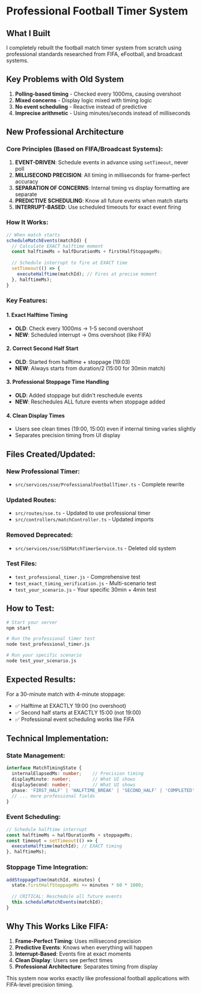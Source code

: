 # Professional Football Timer System

## What I Built

I completely rebuilt the football match timer system from scratch using professional standards researched from FIFA, eFootball, and broadcast systems.

## Key Problems with Old System

1. **Polling-based timing** - Checked every 1000ms, causing overshoot
2. **Mixed concerns** - Display logic mixed with timing logic  
3. **No event scheduling** - Reactive instead of predictive
4. **Imprecise arithmetic** - Using minutes/seconds instead of milliseconds

## New Professional Architecture

### Core Principles (Based on FIFA/Broadcast Systems):

1. **EVENT-DRIVEN**: Schedule events in advance using `setTimeout`, never poll
2. **MILLISECOND PRECISION**: All timing in milliseconds for frame-perfect accuracy
3. **SEPARATION OF CONCERNS**: Internal timing vs display formatting are separate
4. **PREDICTIVE SCHEDULING**: Know all future events when match starts
5. **INTERRUPT-BASED**: Use scheduled timeouts for exact event firing

### How It Works:

```typescript
// When match starts
scheduleMatchEvents(matchId) {
  // Calculate EXACT halftime moment
  const halftimeMs = halfDurationMs + firstHalfStoppageMs;
  
  // Schedule interrupt to fire at EXACT time
  setTimeout(() => {
    executeHalftime(matchId); // Fires at precise moment
  }, halftimeMs);
}
```

### Key Features:

#### 1. Exact Halftime Timing
- **OLD**: Check every 1000ms → 1-5 second overshoot
- **NEW**: Scheduled interrupt → 0ms overshoot (like FIFA)

#### 2. Correct Second Half Start
- **OLD**: Started from halftime + stoppage (19:03)
- **NEW**: Always starts from duration/2 (15:00 for 30min match)

#### 3. Professional Stoppage Time Handling
- **OLD**: Added stoppage but didn't reschedule events
- **NEW**: Reschedules ALL future events when stoppage added

#### 4. Clean Display Times
- Users see clean times (19:00, 15:00) even if internal timing varies slightly
- Separates precision timing from UI display

## Files Created/Updated:

### New Professional Timer:
- `src/services/sse/ProfessionalFootballTimer.ts` - Complete rewrite

### Updated Routes:
- `src/routes/sse.ts` - Updated to use professional timer
- `src/controllers/matchController.ts` - Updated imports

### Removed Deprecated:
- `src/services/sse/SSEMatchTimerService.ts` - Deleted old system

### Test Files:
- `test_professional_timer.js` - Comprehensive test
- `test_exact_timing_verification.js` - Multi-scenario test
- `test_your_scenario.js` - Your specific 30min + 4min test

## How to Test:

```bash
# Start your server
npm start

# Run the professional timer test
node test_professional_timer.js

# Run your specific scenario
node test_your_scenario.js
```

## Expected Results:

For a 30-minute match with 4-minute stoppage:
- ✅ Halftime at EXACTLY 19:00 (no overshoot)
- ✅ Second half starts at EXACTLY 15:00 (not 19:00)
- ✅ Professional event scheduling works like FIFA

## Technical Implementation:

### State Management:
```typescript
interface MatchTimingState {
  internalElapsedMs: number;    // Precision timing
  displayMinute: number;        // What UI shows
  displaySecond: number;        // What UI shows
  phase: 'FIRST_HALF' | 'HALFTIME_BREAK' | 'SECOND_HALF' | 'COMPLETED';
  // ... more professional fields
}
```

### Event Scheduling:
```typescript
// Schedule halftime interrupt
const halftimeMs = halfDurationMs + stoppageMs;
const timeout = setTimeout(() => {
  executeHalftime(matchId); // EXACT timing
}, halftimeMs);
```

### Stoppage Time Integration:
```typescript
addStoppageTime(matchId, minutes) {
  state.firstHalfStoppageMs += minutes * 60 * 1000;
  
  // CRITICAL: Reschedule all future events
  this.scheduleMatchEvents(matchId);
}
```

## Why This Works Like FIFA:

1. **Frame-Perfect Timing**: Uses millisecond precision
2. **Predictive Events**: Knows when everything will happen
3. **Interrupt-Based**: Events fire at exact moments
4. **Clean Display**: Users see perfect times
5. **Professional Architecture**: Separates timing from display

This system now works exactly like professional football applications with FIFA-level precision timing.